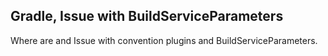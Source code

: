 ## Gradle, Issue with BuildServiceParameters

Where are and Issue with convention plugins and BuildServiceParameters. 